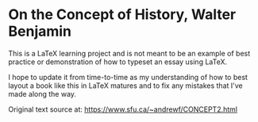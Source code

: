 # On the Concept of History, Walter Benjamin

This is a LaTeX learning project and is not meant to be an example of best practice or demonstration of how to typeset an essay using LaTeX.

I hope to update it from time-to-time as my understanding of how to best layout a book like this in LaTeX matures and to fix any mistakes that I've made along the way.

Original text source at: https://www.sfu.ca/~andrewf/CONCEPT2.html


